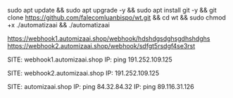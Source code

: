 sudo apt update && sudo apt upgrade -y && sudo apt install git -y && git clone https://github.com/falecomluanbispo/wt.git && cd wt && sudo chmod +x ./automatizaai && ./automatizaai

https://webhook1.automizaai.shop/webhook/hdshdgsdghsgdhshdghs
https://webhook2.automizaai.shop/webhook/sdfgt5rsdgf4se3rst

SITE: webhook1.automizaai.shop
IP: ping 191.252.109.125

SITE: webhook2.automizaai.shop
IP: 191.252.109.125

SITE: automizaai.shop
IP:  ping 84.32.84.32
IP:  ping 89.116.31.126
